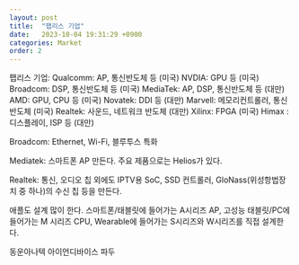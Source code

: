 ```yaml
---
layout: post
title:  "팹리스 기업"
date:   2023-10-04 19:31:29 +0900
categories: Market
order: 2
---
```


팹리스 기업:
Qualcomm: AP, 통신반도체 등 (미국)
NVDIA: GPU 등 (미국)
Broadcom: DSP, 통신반도체 등 (미국)
MediaTek: AP, DSP, 통신반도체 등 (대만)
AMD: GPU, CPU 등 (미국)
Novatek: DDI 등 (대만)
Marvell: 메모리컨트롤러, 통신반도체 (미국)
Realtek: 사운드, 네트워크 반도체 (대만)
Xilinx: FPGA (미국)
Himax : 디스플레이, ISP 등 (대만)

Broadcom: Ethernet, Wi-Fi, 블루투스 특화

Mediatek: 스마트폰 AP 만든다. 주요 제품으로는 Helios가 있다.

Realtek: 통신, 오디오 칩 외에도 IPTV용 SoC, SSD 컨트롤러, GloNass(위성항법장치 중 하나)의 수신 칩 등을 만든다.

애플도 설계 많이 한다.
스마트폰/태블릿에 들어가는 A시리즈 AP,
고성능 태블릿/PC에 들어가는 M 시리즈 CPU,
Wearable에 들어가는 S시리즈와 W시리즈를 직접 설계한다.

동운아나텍
아이언디바이스
파두